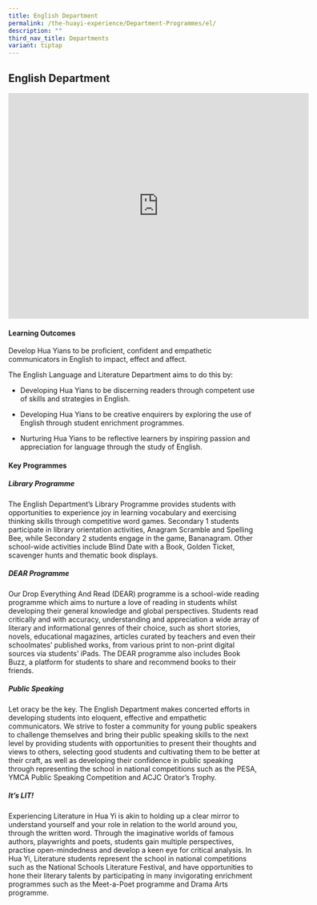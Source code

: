 ```yaml
---
title: English Department
permalink: /the-huayi-experience/Department-Programmes/el/
description: ""
third_nav_title: Departments
variant: tiptap
---
```

<h2>English Department</h2>
<div class="iframe-wrapper">
<iframe height="450" width="600" allowfullscreen="true" frameborder="0" src="https://docs.google.com/presentation/d/e/2PACX-1vQ2u-7vRC3J6q6rx5tZEQOmzjqVsNUVFUjmZ5cT33S5e7EK2C1WZX9QwBXetGs5MJ1Ptd-LhYD0ggGt/embed?start=false&amp;loop=false&amp;delayms=3000"></iframe>
</div>
<h4>Learning Outcomes</h4>
<p>Develop Hua Yians to be proficient, confident and empathetic communicators
in English to impact, effect and affect.</p>
<p>The English Language and Literature Department aims to do this by:</p>
<ul data-tight="true" class="tight">
<li>
<p>Developing Hua Yians to be discerning readers through competent use of
skills and strategies in English.</p>
</li>
<li>
<p>Developing Hua Yians to be creative enquirers by exploring the use of
English through student enrichment programmes.</p>
</li>
<li>
<p>Nurturing Hua Yians to be reflective learners by inspiring passion and
appreciation for language through the study of English.</p>
</li>
</ul>
<h4>Key Programmes</h4>
<h5>Library Programme</h5>
<p>The English Department’s Library Programme provides students with opportunities
to experience joy in learning vocabulary and exercising thinking skills
through competitive word games. Secondary 1 students participate in library
orientation activities, Anagram Scramble and Spelling Bee, while Secondary
2 students engage in the game, Bananagram. Other school-wide activities
include Blind Date with a Book, Golden Ticket, scavenger hunts and thematic
book displays.</p>
<h5>DEAR Programme</h5>
<p>Our Drop Everything And Read (DEAR) programme is a school-wide reading
programme which aims to nurture a love of reading in students whilst developing
their general knowledge and global perspectives. Students read critically
and with accuracy, understanding and appreciation a wide array of literary
and informational genres of their choice, such as short stories, novels,
educational magazines, articles curated by teachers and even their schoolmates’
published works, from various print to non-print digital sources via students’
iPads. The DEAR programme also includes Book Buzz, a platform for students
to share and recommend books to their friends.</p>
<h5>Public Speaking</h5>
<p>Let oracy be the key. The English Department makes concerted efforts in
developing students into eloquent, effective and empathetic communicators.
We strive to foster a community for young public speakers to challenge
themselves and bring their public speaking skills to the next level by
providing students with opportunities to present their thoughts and views
to others, selecting good students and cultivating them to be better at
their craft, as well as developing their confidence in public speaking
through representing the school in national competitions such as the PESA,
YMCA Public Speaking Competition and ACJC Orator’s Trophy.</p>
<h5>It’s LIT!</h5>
<p>Experiencing Literature in Hua Yi is akin to holding up a clear mirror
to understand yourself and your role in relation to the world around you,
through the written word. Through the imaginative worlds of famous authors,
playwrights and poets, students gain multiple perspectives, practise open-mindedness
and develop a keen eye for critical analysis. In Hua Yi, Literature students
represent the school in national competitions such as the National Schools
Literature Festival, and have opportunities to hone their literary talents
by participating in many invigorating enrichment programmes such as the
Meet-a-Poet programme and Drama Arts programme.</p>